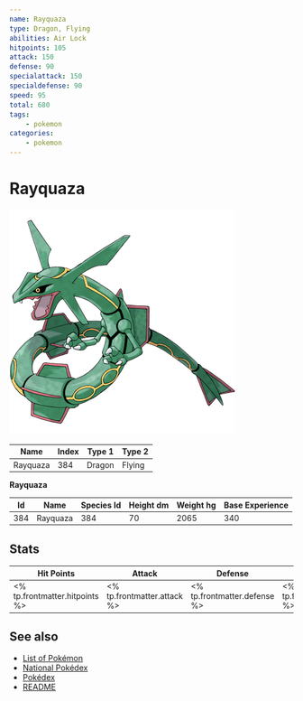 ```yaml
---
name: Rayquaza
type: Dragon, Flying
abilities: Air Lock
hitpoints: 105
attack: 150
defense: 90
specialattack: 150
specialdefense: 90
speed: 95
total: 680
tags:
    - pokemon
categories:
    - pokemon
---
```


# Rayquaza


![Rayquaza](images/384.png)

| **Name** | **Index** | **Type 1** | **Type 2** |
|----|----|----|----|
| Rayquaza | 384 | Dragon | Flying  |

**Rayquaza** 




| **Id** | **Name** | **Species Id** | **Height dm** | **Weight hg** | **Base Experience** |
|--------|----------|----------------|------------|------------|---------------------|
| 384 | Rayquaza | 384 | 70 | 2065 | 340 |



## Stats

| **Hit Points** | **Attack** | **Defense** | **Special Attack** | **Special Defense** | **Speed** | **Total** |
|----------------|------------|-------------|--------------------|---------------------|-----------|-----------|
| <% tp.frontmatter.hitpoints %> | <% tp.frontmatter.attack %> | <% tp.frontmatter.defense %> | <% tp.frontmatter.specialattack %> | <% tp.frontmatter.specialdefense %> | <% tp.frontmatter.speed %> | <% tp.frontmatter.total %> |

## See also

- [List of Pokémon](../pokemon.md)
- [National Pokédex](../national_pokedex.md)
- [Pokédex](../pokedex.md)
- [README](../README.md)
